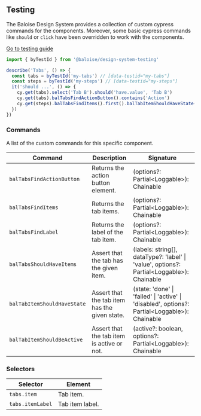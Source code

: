 ## Testing

The Baloise Design System provides a collection of custom cypress commands for the components. Moreover, some basic cypress commands like `should` or `click` have been overridden to work with the components.

<a class="sb-unstyled button is-primary" href="../?path=/docs/development-testing--documentation">Go to testing guide</a>

<!-- START: human documentation -->

```ts
import { byTestId } from '@baloise/design-system-testing'

describe('Tabs', () => {
  const tabs = byTestId('my-tabs') // [data-testid="my-tabs"]
  const steps = byTestId('my-steps') // [data-testid="my-steps"]
  it('should ...', () => {
    cy.get(tabs).select('Tab B').should('have.value', 'Tab B')
    cy.get(tabs).balTabsFindActionButton().contains('Action')
    cy.get(steps).balTabsFindItems().first().balTabItemShouldHaveState('done')
  })
})
```

<!-- END: human documentation -->

### Commands

A list of the custom commands for this specific component.

| Command                     | Description                                   | Signature                                                                                      |
| --------------------------- | --------------------------------------------- | ---------------------------------------------------------------------------------------------- |
| `balTabsFindActionButton`   | Returns the action button element.            | (options?: Partial\<Loggable>): Chainable                                                      |
| `balTabsFindItems`          | Returns the tab items.                        | (options?: Partial\<Loggable>): Chainable                                                      |
| `balTabsFindLabel`          | Returns the label of the tab item.            | (options?: Partial\<Loggable>): Chainable                                                      |
| `balTabsShouldHaveItems`    | Assert that the tab has the given item.       | (labels: string[], dataType?: 'label' \| 'value', options?: Partial\<Loggable>): Chainable     |
| `balTabItemShouldHaveState` | Assert that the tab item has the given state. | (state: 'done' \| 'failed' \| 'active' \| 'disabled', options?: Partial\<Loggable>): Chainable |
| `balTabItemShouldBeActive`  | Assert that the tab item is active or not.    | (active?: boolean, options?: Partial\<Loggable>): Chainable                                    |


### Selectors

| Selector         | Element         |
| ---------------- | --------------- |
| `tabs.item`      | Tab item.       |
| `tabs.itemLabel` | Tab item label. |

